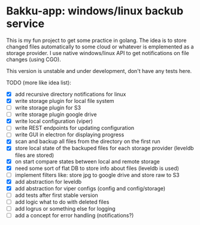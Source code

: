# Bakku-app: windows/linux backub service

This is my fun project to get some practice in golang. The idea is to store changed files automatically to some cloud or whatever is emplemented as a storage provider. I use native windows/linux API to get notifications on file changes (using CGO).

This version is unstable and under development, don't have any tests here.

TODO (more like idea list):
- [x] add recursive directory notifications for linux
- [x] write storage plugin for local file system
- [ ] write storage plugin for S3
- [ ] write storage plugin google drive
- [x] write local configuration (viper)
- [ ] write REST endpoints for updating configuration
- [ ] write GUI in electron for displaying progress
- [x] scan and backup all files from the directory on the first run
- [x] store local state of the backuped files for each storage provider (leveldb files are stored)
- [x] on start compare states between local and remote storage
- [x] need some sort of flat DB to store info about files (leveldb is used)
- [ ] implement filters like: store jpg to google drive and store raw to S3
- [x] add abstraction for leveldb
- [x] add abstraction for viper configs (config and config/storage)
- [ ] add tests after first stable version
- [ ] add logic what to do with deleted files
- [ ] add logrus or something else for logging
- [ ] add a concept for error handling (notifications?)
